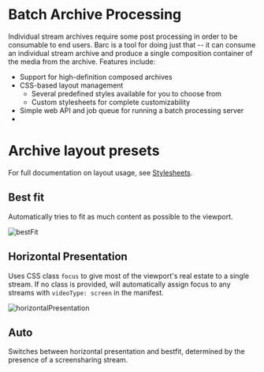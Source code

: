 # Batch Archive Processing

Individual stream archives require some post processing in order to be
consumable to end users. Barc is a tool for doing just that -- it can consume
an individual stream archive and produce a single composition container of the
media from the archive. Features include:

* Support for high-definition composed archives
* CSS-based layout management
  * Several predefined styles available for you to choose from
  * Custom stylesheets for complete customizability
* Simple web API and job queue for running a batch processing server
* 

# Archive layout presets

For full documentation on layout usage, see [Stylesheets](docs/Stylesheets.md).

## Best fit
Automatically tries to fit as much content as possible to the viewport.

![bestFit](http://i.imgur.com/zeFBEMZ.png)

## Horizontal Presentation

Uses CSS class `focus` to give most of the viewport's real estate to a single
stream. If no class is provided, will automatically assign focus to any streams
with `videoType: screen` in the manifest.

![horizontalPresentation](http://i.imgur.com/bxuRdSh.png)

## Auto

Switches between horizontal presentation and bestfit, determined by the presence
of a screensharing stream.
